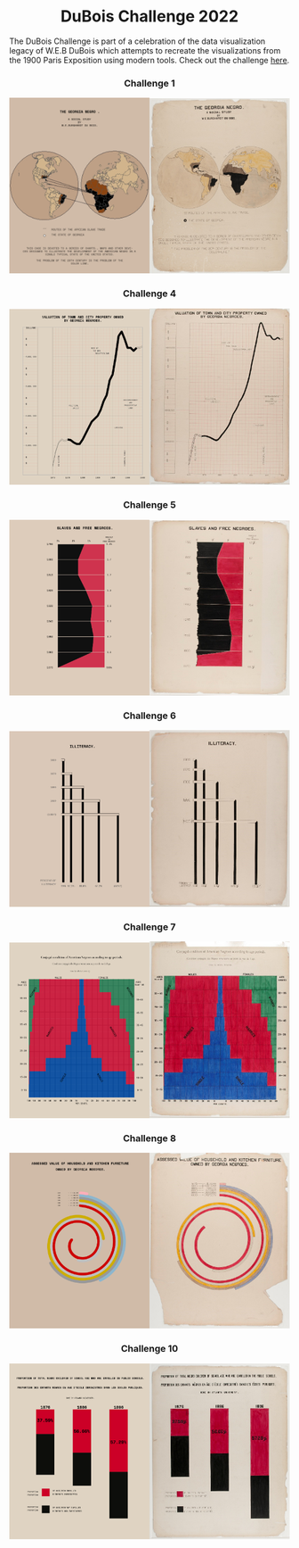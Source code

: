<h1 align="center">
DuBois Challenge 2022 </h1>

The DuBois Challenge is part of a celebration of the data visualization legacy of W.E.B DuBois which attempts to recreate the visualizations from the 1900 Paris Exposition using modern tools. Check out the challenge [here](https://github.com/ajstarks/dubois-data-portraits/blob/master/challenge/README.md).

<h3 align="center">
Challenge 1</h3>
<p align="center">
<img src="https://github.com/nrennie/dubois_challenge/blob/main/2022/images/challenge_01.jpg?raw=true" width="50%"><img src="https://github.com/nrennie/dubois_challenge/blob/main/2022/images/original_01.jpg?raw=true" width="50%">
</p>

<h3 align="center">
Challenge 4</h3>
<p align="center">
<img src="https://github.com/nrennie/dubois_challenge/blob/main/2022/images/challenge_04.jpg?raw=true" width="50%"><img src="https://github.com/nrennie/dubois_challenge/blob/main/2022/images/original_04.jpg?raw=true" width="50%">
</p>

<h3 align="center">
Challenge 5</h3>
<p align="center">
<img src="https://github.com/nrennie/dubois_challenge/blob/main/2022/images/challenge_05.jpg?raw=true" width="50%"><img src="https://github.com/nrennie/dubois_challenge/blob/main/2022/images/original_05.jpg?raw=true" width="50%">
</p>

<h3 align="center">
Challenge 6</h3>
<p align="center">
<img src="https://github.com/nrennie/dubois_challenge/blob/main/2022/images/challenge_06.jpg?raw=true" width="50%"><img src="https://github.com/nrennie/dubois_challenge/blob/main/2022/images/original_06.jpg?raw=true" width="50%">
</p>

<h3 align="center">
Challenge 7</h3>
<p align="center">
<img src="https://github.com/nrennie/dubois_challenge/blob/main/2022/images/challenge_07.jpg?raw=true" width="50%"><img src="https://github.com/nrennie/dubois_challenge/blob/main/2022/images/original_07.jpg?raw=true" width="50%">
</p>

<h3 align="center">
Challenge 8</h3>
<p align="center">
<img src="https://github.com/nrennie/dubois_challenge/blob/main/2022/images/challenge_08.jpg?raw=true" width="50%"><img src="https://github.com/nrennie/dubois_challenge/blob/main/2022/images/original_08.jpg?raw=true" width="50%">
</p>

<h3 align="center">
Challenge 10</h3>
<p align="center">
<img src="https://github.com/nrennie/dubois_challenge/blob/main/2022/images/challenge_10.jpg?raw=true" width="50%"><img src="https://github.com/nrennie/dubois_challenge/blob/main/2022/images/original_10.jpg?raw=true" width="50%">
</p>